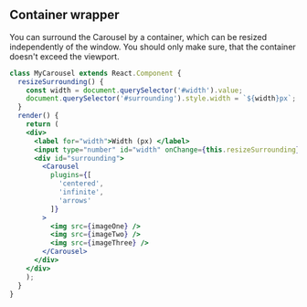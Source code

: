 ## Container wrapper
You can surround the Carousel by a container, which can be resized
independently of the window. You should only make sure,
that the container doesn't exceed the viewport.
```jsx render
class MyCarousel extends React.Component {
  resizeSurrounding() {
    const width = document.querySelector('#width').value;
    document.querySelector('#surrounding').style.width = `${width}px`;
  }
  render() {
    return (
    <div>
      <label for="width">Width (px) </label>
      <input type="number" id="width" onChange={this.resizeSurrounding}/>
      <div id="surrounding">
        <Carousel
          plugins={[
            'centered',
            'infinite',
            'arrows'
          ]}
        >
          <img src={imageOne} />
          <img src={imageTwo} />
          <img src={imageThree} />
        </Carousel>
      </div>
    </div>
    );
  }
}
```
